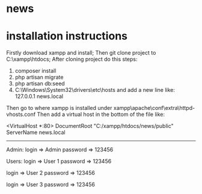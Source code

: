 # news
# installation instructions

Firstly download xampp and install;
Then git clone project to C:\xampp\htdocs; 
After cloning project do this steps:

1) composer install 
2) php artisan migrate
3) php artisan db:seed
4) C:\Windows\System32\drivers\etc\hosts
and add a new line like: 
127.0.0.1 news.local

Then go to where xampp is installed under 
xampp\apache\conf\extra\httpd-vhosts.conf
Then add a virtual host in the bottom of the file like: 

<VirtualHost *:80>
    DocumentRoot "C:/xampp/htdocs/news/public"
    ServerName news.local
</VirtualHost>

-----------------------------------
Admin:
login => Admin
password => 123456

Users:
login => User 1
password => 123456

login => User 2
password => 123456

login => User 3
password => 123456